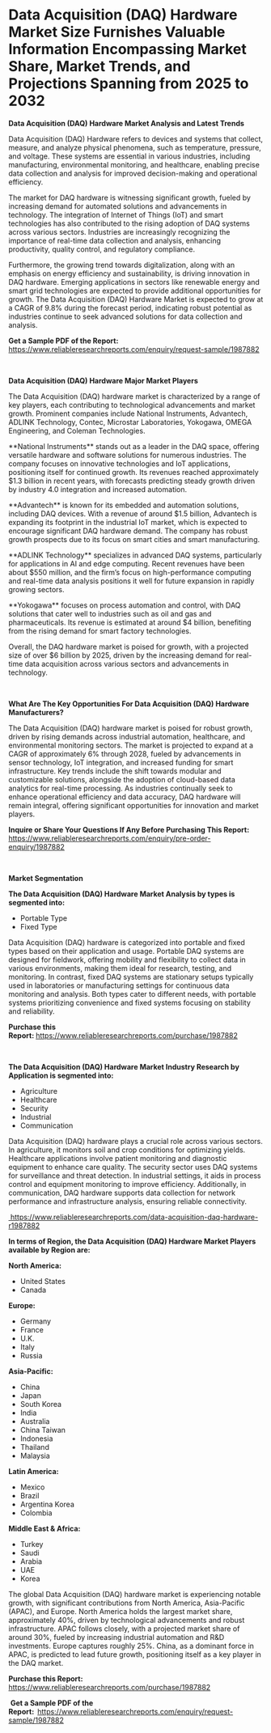 <p><h1>Data Acquisition (DAQ) Hardware Market Size Furnishes Valuable Information Encompassing Market Share, Market Trends, and Projections Spanning from 2025 to 2032</h1></p><p><strong>Data Acquisition (DAQ) Hardware Market Analysis and Latest Trends</strong></p>
<p><p>Data Acquisition (DAQ) Hardware refers to devices and systems that collect, measure, and analyze physical phenomena, such as temperature, pressure, and voltage. These systems are essential in various industries, including manufacturing, environmental monitoring, and healthcare, enabling precise data collection and analysis for improved decision-making and operational efficiency.</p><p>The market for DAQ hardware is witnessing significant growth, fueled by increasing demand for automated solutions and advancements in technology. The integration of Internet of Things (IoT) and smart technologies has also contributed to the rising adoption of DAQ systems across various sectors. Industries are increasingly recognizing the importance of real-time data collection and analysis, enhancing productivity, quality control, and regulatory compliance.</p><p>Furthermore, the growing trend towards digitalization, along with an emphasis on energy efficiency and sustainability, is driving innovation in DAQ hardware. Emerging applications in sectors like renewable energy and smart grid technologies are expected to provide additional opportunities for growth. The Data Acquisition (DAQ) Hardware Market is expected to grow at a CAGR of 9.8% during the forecast period, indicating robust potential as industries continue to seek advanced solutions for data collection and analysis.</p></p>
<p><strong>Get a Sample PDF of the Report:&nbsp;</strong> <a href="https://www.reliableresearchreports.com/enquiry/request-sample/1987882?utm_campaign=32&utm_medium=2&utm_source=Github&utm_content=ia&utm_term=12042025&utm_id=data-acquisition-daq-hardware">https://www.reliableresearchreports.com/enquiry/request-sample/1987882</a></p>
<p>&nbsp;</p>
<p><strong>Data Acquisition (DAQ) Hardware Major Market Players</strong></p>
<p><p>The Data Acquisition (DAQ) hardware market is characterized by a range of key players, each contributing to technological advancements and market growth. Prominent companies include National Instruments, Advantech, ADLINK Technology, Contec, Microstar Laboratories, Yokogawa, OMEGA Engineering, and Coleman Technologies.</p><p>**National Instruments** stands out as a leader in the DAQ space, offering versatile hardware and software solutions for numerous industries. The company focuses on innovative technologies and IoT applications, positioning itself for continued growth. Its revenues reached approximately $1.3 billion in recent years, with forecasts predicting steady growth driven by industry 4.0 integration and increased automation.</p><p>**Advantech** is known for its embedded and automation solutions, including DAQ devices. With a revenue of around $1.5 billion, Advantech is expanding its footprint in the industrial IoT market, which is expected to encourage significant DAQ hardware demand. The company has robust growth prospects due to its focus on smart cities and smart manufacturing.</p><p>**ADLINK Technology** specializes in advanced DAQ systems, particularly for applications in AI and edge computing. Recent revenues have been about $550 million, and the firm’s focus on high-performance computing and real-time data analysis positions it well for future expansion in rapidly growing sectors.</p><p>**Yokogawa** focuses on process automation and control, with DAQ solutions that cater well to industries such as oil and gas and pharmaceuticals. Its revenue is estimated at around $4 billion, benefiting from the rising demand for smart factory technologies.</p><p>Overall, the DAQ hardware market is poised for growth, with a projected size of over $6 billion by 2025, driven by the increasing demand for real-time data acquisition across various sectors and advancements in technology.</p></p>
<p>&nbsp;</p>
<p><strong>What Are The Key Opportunities For Data Acquisition (DAQ) Hardware Manufacturers?</strong></p>
<p><p>The Data Acquisition (DAQ) hardware market is poised for robust growth, driven by rising demands across industrial automation, healthcare, and environmental monitoring sectors. The market is projected to expand at a CAGR of approximately 6% through 2028, fueled by advancements in sensor technology, IoT integration, and increased funding for smart infrastructure. Key trends include the shift towards modular and customizable solutions, alongside the adoption of cloud-based data analytics for real-time processing. As industries continually seek to enhance operational efficiency and data accuracy, DAQ hardware will remain integral, offering significant opportunities for innovation and market players.</p></p>
<p><strong>Inquire or Share Your Questions If Any Before Purchasing This Report:</strong> <a href="https://www.reliableresearchreports.com/enquiry/pre-order-enquiry/1987882?utm_campaign=32&utm_medium=2&utm_source=Github&utm_content=ia&utm_term=12042025&utm_id=data-acquisition-daq-hardware">https://www.reliableresearchreports.com/enquiry/pre-order-enquiry/1987882</a></p>
<p>&nbsp;</p>
<p><strong>Market Segmentation</strong></p>
<p><strong>The Data Acquisition (DAQ) Hardware Market Analysis by types is segmented into:</strong></p>
<p><ul><li>Portable Type</li><li>Fixed Type</li></ul></p>
<p><p>Data Acquisition (DAQ) hardware is categorized into portable and fixed types based on their application and usage. Portable DAQ systems are designed for fieldwork, offering mobility and flexibility to collect data in various environments, making them ideal for research, testing, and monitoring. In contrast, fixed DAQ systems are stationary setups typically used in laboratories or manufacturing settings for continuous data monitoring and analysis. Both types cater to different needs, with portable systems prioritizing convenience and fixed systems focusing on stability and reliability.</p></p>
<p><strong>Purchase this Report:&nbsp;</strong><a href="https://www.reliableresearchreports.com/purchase/1987882?utm_campaign=32&utm_medium=2&utm_source=Github&utm_content=ia&utm_term=12042025&utm_id=data-acquisition-daq-hardware">https://www.reliableresearchreports.com/purchase/1987882</a></p>
<p>&nbsp;</p>
<p><strong>The Data Acquisition (DAQ) Hardware Market Industry Research by Application is segmented into:</strong></p>
<p><ul><li>Agriculture</li><li>Healthcare</li><li>Security</li><li>Industrial</li><li>Communication</li></ul></p>
<p><p>Data Acquisition (DAQ) hardware plays a crucial role across various sectors. In agriculture, it monitors soil and crop conditions for optimizing yields. Healthcare applications involve patient monitoring and diagnostic equipment to enhance care quality. The security sector uses DAQ systems for surveillance and threat detection. In industrial settings, it aids in process control and equipment monitoring to improve efficiency. Additionally, in communication, DAQ hardware supports data collection for network performance and infrastructure analysis, ensuring reliable connectivity.</p></p>
<p><a href="https://www.reliableresearchreports.com/data-acquisition-daq-hardware-r1987882?utm_campaign=32&utm_medium=2&utm_source=Github&utm_content=ia&utm_term=12042025&utm_id=data-acquisition-daq-hardware">&nbsp;https://www.reliableresearchreports.com/data-acquisition-daq-hardware-r1987882</a></p>
<p><strong>In terms of Region, the Data Acquisition (DAQ) Hardware Market Players available by Region are:</strong></p>
<p>
    <p> <strong> North America: </strong>
        <ul>
            <li>United States</li>
            <li>Canada</li>
        </ul>
        </p> 
    <p> <strong> Europe: </strong>
        <ul>
            <li>Germany</li>
            <li>France</li>
            <li>U.K.</li>
            <li>Italy</li>
            <li>Russia</li>
        </ul>
        </p> 
    <p> <strong> Asia-Pacific: </strong>
        <ul>
            <li>China</li>
            <li>Japan</li>
            <li>South Korea</li>
            <li>India</li>
            <li>Australia</li>
            <li>China Taiwan</li>
            <li>Indonesia</li>
            <li>Thailand</li>
            <li>Malaysia</li>
        </ul>
        </p> 
    <p> <strong> Latin America: </strong>
        <ul>
            <li>Mexico</li>
            <li>Brazil</li>
            <li>Argentina Korea</li>
            <li>Colombia</li>
        </ul>
        </p> 
    <p> <strong> Middle East & Africa: </strong>
        <ul>
            <li>Turkey</li>
            <li>Saudi</li>
            <li>Arabia</li>
            <li>UAE</li>
            <li>Korea</li>
        </ul>
    </p>
    </p>
<p><p>The global Data Acquisition (DAQ) hardware market is experiencing notable growth, with significant contributions from North America, Asia-Pacific (APAC), and Europe. North America holds the largest market share, approximately 40%, driven by technological advancements and robust infrastructure. APAC follows closely, with a projected market share of around 30%, fueled by increasing industrial automation and R&D investments. Europe captures roughly 25%. China, as a dominant force in APAC, is predicted to lead future growth, positioning itself as a key player in the DAQ market.</p></p>
<p><strong>Purchase this Report: </strong><a href="https://www.reliableresearchreports.com/purchase/1987882?utm_campaign=32&utm_medium=2&utm_source=Github&utm_content=ia&utm_term=12042025&utm_id=data-acquisition-daq-hardware">https://www.reliableresearchreports.com/purchase/1987882</a></p>
<p>&nbsp;<strong>Get a Sample PDF of the Report:&nbsp;&nbsp;</strong><a href="https://www.reliableresearchreports.com/enquiry/request-sample/1987882?utm_campaign=32&utm_medium=2&utm_source=Github&utm_content=ia&utm_term=12042025&utm_id=data-acquisition-daq-hardware">https://www.reliableresearchreports.com/enquiry/request-sample/1987882</a></p>
<p><strong></strong></p>
<p><p></p><p></p><p></p></p>